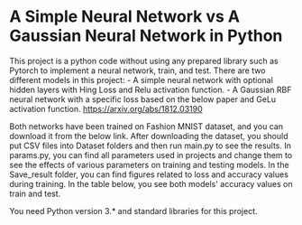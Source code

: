 # A Simple Neural Network vs A Gaussian Neural Network in Python
  This project is a python code without using any prepared library such as Pytorch to implement a neural network, train, and test.
  There are two different models in this project:
    - A simple neural network with optional hidden layers with Hing Loss and Relu activation function.
    - A Gaussian RBF neural network with a specific loss based on the below paper and GeLu activation function.
      https://arxiv.org/abs/1812.03190
   
  Both networks have been trained on Fashion MNIST dataset, and you can download it from the below link. After downloading the dataset, you should put CSV files into Dataset folders and then run main.py to see the results. 
In params.py, you can find all parameters used in projects and change them to see the effects of various parameters on training and testing models.
In the Save_result folder, you can find figures related to loss and accuracy values during training. In the table below, you see both models' accuracy values on train and test.

You need Python version 3.* and standard libraries for this project. 

